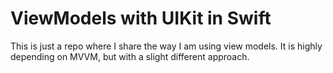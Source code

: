 # ViewModels with UIKit in Swift

This is just a repo where I share the way I am using view models. It is highly depending on MVVM, but with a slight different approach. 

